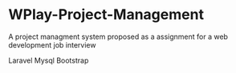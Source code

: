 # WPlay-Project-Management

A project managment system proposed as a assignment for a web development job interview 

Laravel
Mysql
Bootstrap
